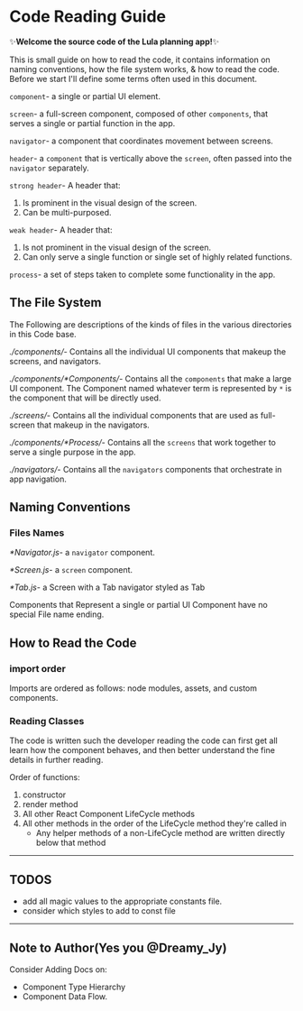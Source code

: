 # Code Reading Guide

:sparkles:**Welcome the source code of the Lula planning app!**:sparkles:

This is small guide on how to read the code, it contains information on naming conventions, how the file system works, & how to read the code. Before we start I'll define some terms often used in this document.

`component`- a single or partial UI element.

`screen`- a full-screen component, composed of other `components`, that serves a single or partial function in the app.

`navigator`- a component that coordinates movement between screens.

`header`- a `component` that is vertically above the `screen`, often passed into the `navigator` separately.

`strong header`- A header that:

1. Is prominent in the visual design of the screen.
2. Can be multi-purposed.

`weak header`- A header that:

1. Is not prominent in the visual design of the screen.
2. Can only serve a single function or single set of highly related functions.

`process`- a set of steps taken to complete some functionality in the app.

## The File System

The Following are descriptions of the kinds of files in the various directories in this Code base.

_./components/_- Contains all the individual UI components that makeup the screens, and navigators.

_./components/*Components/_- Contains all the `components` that make a large UI component. The Component named whatever term is represented by `*` is the component that will be directly used.

_./screens/_- Contains all the individual components that are used as full-screen that makeup in the navigators.

_./components/*Process/_- Contains all the `screens` that work together to serve a single purpose in the app.

_./navigators/_- Contains all the `navigators` components that orchestrate in app navigation.

## Naming Conventions

### Files Names

_*Navigator.js_- a `navigator` component.

_*Screen.js_- a `screen` component.

_*Tab.js_- a Screen with a Tab navigator styled as Tab

Components that Represent a single or partial UI Component have no special File name ending.

## How to Read the Code

### import order

Imports are ordered as follows: node modules, assets, and custom components.

### Reading Classes

The code is written such the developer reading the code can first get all learn how the component behaves, and then better understand the fine details in further reading.

Order of functions:

1. constructor
2. render method
3. All other React Component LifeCycle methods
4. All other methods in the order of the LifeCycle method they're called in
    - Any helper methods of a non-LifeCycle method are written directly below that method
---
## TODOS

* add all magic values to the appropriate constants file.
* consider which styles to add to const file
---
## **Note to Author(Yes you @Dreamy_Jy)**

Consider Adding Docs on:

- Component Type Hierarchy
- Component Data Flow.